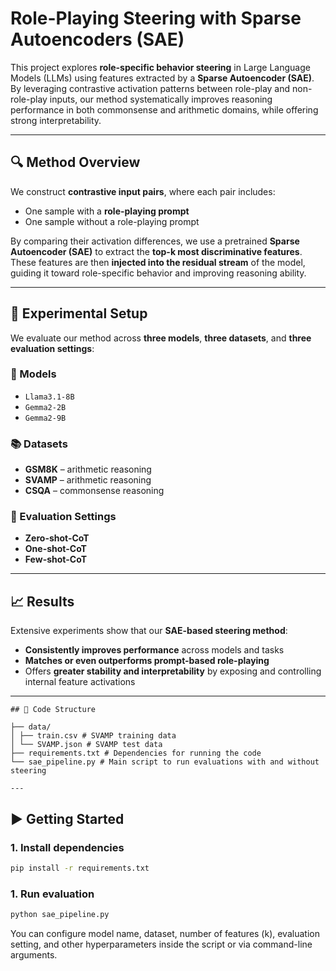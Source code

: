 # Role-Playing Steering with Sparse Autoencoders (SAE)

This project explores **role-specific behavior steering** in Large Language Models (LLMs) using features extracted by a **Sparse Autoencoder (SAE)**. By leveraging contrastive activation patterns between role-play and non-role-play inputs, our method systematically improves reasoning performance in both commonsense and arithmetic domains, while offering strong interpretability.

---

## 🔍 Method Overview

We construct **contrastive input pairs**, where each pair includes:

- One sample with a **role-playing prompt**
- One sample without a role-playing prompt

By comparing their activation differences, we use a pretrained **Sparse Autoencoder (SAE)** to extract the **top-k most discriminative features**. These features are then **injected into the residual stream** of the model, guiding it toward role-specific behavior and improving reasoning ability.

---

## 🧪 Experimental Setup

We evaluate our method across **three models**, **three datasets**, and **three evaluation settings**:

### 🧠 Models
- `Llama3.1-8B`
- `Gemma2-2B`
- `Gemma2-9B`

### 📚 Datasets
- **GSM8K** – arithmetic reasoning
- **SVAMP** – arithmetic reasoning
- **CSQA** – commonsense reasoning

### 🧾 Evaluation Settings
- **Zero-shot-CoT**
- **One-shot-CoT**
- **Few-shot-CoT**

---

## 📈 Results

Extensive experiments show that our **SAE-based steering method**:
- **Consistently improves performance** across models and tasks
- **Matches or even outperforms prompt-based role-playing**
- Offers **greater stability and interpretability** by exposing and controlling internal feature activations

---

```
## 📁 Code Structure

├── data/
│ ├── train.csv # SVAMP training data
│ └── SVAMP.json # SVAMP test data
├── requirements.txt # Dependencies for running the code
└── sae_pipeline.py # Main script to run evaluations with and without steering

---
```
## ▶️ Getting Started

### 1. Install dependencies
```bash
pip install -r requirements.txt
```
### 1. Run evaluation

```bash
python sae_pipeline.py
```
You can configure model name, dataset, number of features (k), evaluation setting, and other hyperparameters inside the script or via command-line arguments.
